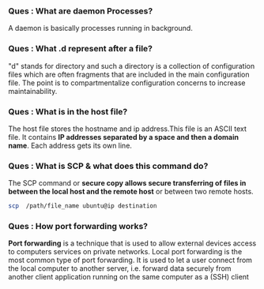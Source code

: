 ### Ques : What are daemon Processes?

A daemon is basically processes running in background.

### Ques : What .d represent after a file?

"d" stands for directory and such a directory is a collection of configuration files which are often fragments that are included in the main configuration file. The point is to compartmentalize configuration concerns to increase maintainability.

### Ques : What is in the host file?

The host file stores the hostname and ip address.This file is an ASCII text file. It contains **IP addresses separated by a space and then a domain name**. Each address gets its own line.

### Ques : What is SCP & what does this command do?

The SCP command or **secure copy allows secure transferring of files in between the local host and the remote host** or between two remote hosts. 

```bash
scp  /path/file_name ubuntu@ip destination
```

### Ques : How port forwarding works? 

**Port forwarding** is a technique that is used to allow external devices access to computers services on private networks. Local port forwarding is the most common type of port forwarding. It is used to let a user connect from the local computer to another server, i.e. forward data securely from another client application running on the same computer as a (SSH) client
